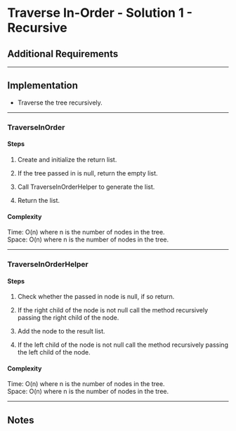 # Traverse In-Order - Solution 1 - Recursive

## Additional Requirements

---

## Implementation
- Traverse the tree recursively.

---

### TraverseInOrder

#### Steps
1. Create and initialize the return list.

2. If the tree passed in is null, return the empty list.

2. Call TraverseInOrderHelper to generate the list.

3. Return the list.

#### Complexity
Time: O(n) where n is the number of nodes in the tree.  
Space: O(n) where n is the number of nodes in the tree.  

---

### TraverseInOrderHelper

#### Steps
1. Check whether the passed in node is null, if so return.

2. If the right child of the node is not null call the method recursively passing the right child of the node.

3. Add the node to the result list.

4. If the left child of the node is not null call the method recursively passing the left child of the node.

#### Complexity
Time: O(n) where n is the number of nodes in the tree.  
Space: O(n) where n is the number of nodes in the tree.  

---

## Notes
